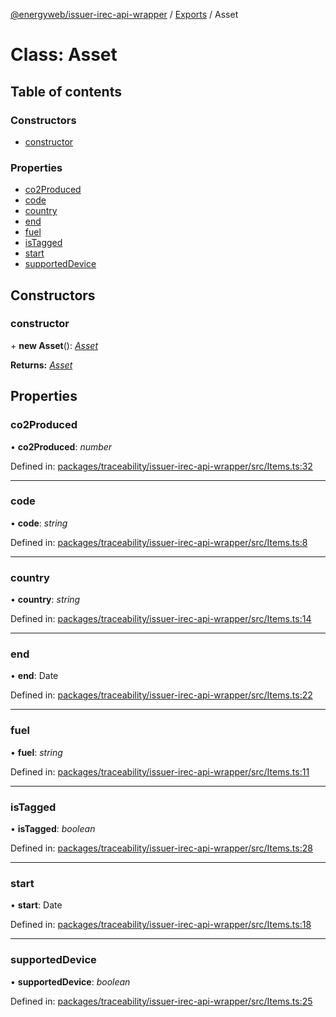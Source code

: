[@energyweb/issuer-irec-api-wrapper](../README.md) / [Exports](../modules.md) / Asset

# Class: Asset

## Table of contents

### Constructors

- [constructor](asset.md#constructor)

### Properties

- [co2Produced](asset.md#co2produced)
- [code](asset.md#code)
- [country](asset.md#country)
- [end](asset.md#end)
- [fuel](asset.md#fuel)
- [isTagged](asset.md#istagged)
- [start](asset.md#start)
- [supportedDevice](asset.md#supporteddevice)

## Constructors

### constructor

\+ **new Asset**(): [*Asset*](asset.md)

**Returns:** [*Asset*](asset.md)

## Properties

### co2Produced

• **co2Produced**: *number*

Defined in: [packages/traceability/issuer-irec-api-wrapper/src/Items.ts:32](https://github.com/energywebfoundation/origin/blob/1ec4bda2/packages/traceability/issuer-irec-api-wrapper/src/Items.ts#L32)

___

### code

• **code**: *string*

Defined in: [packages/traceability/issuer-irec-api-wrapper/src/Items.ts:8](https://github.com/energywebfoundation/origin/blob/1ec4bda2/packages/traceability/issuer-irec-api-wrapper/src/Items.ts#L8)

___

### country

• **country**: *string*

Defined in: [packages/traceability/issuer-irec-api-wrapper/src/Items.ts:14](https://github.com/energywebfoundation/origin/blob/1ec4bda2/packages/traceability/issuer-irec-api-wrapper/src/Items.ts#L14)

___

### end

• **end**: Date

Defined in: [packages/traceability/issuer-irec-api-wrapper/src/Items.ts:22](https://github.com/energywebfoundation/origin/blob/1ec4bda2/packages/traceability/issuer-irec-api-wrapper/src/Items.ts#L22)

___

### fuel

• **fuel**: *string*

Defined in: [packages/traceability/issuer-irec-api-wrapper/src/Items.ts:11](https://github.com/energywebfoundation/origin/blob/1ec4bda2/packages/traceability/issuer-irec-api-wrapper/src/Items.ts#L11)

___

### isTagged

• **isTagged**: *boolean*

Defined in: [packages/traceability/issuer-irec-api-wrapper/src/Items.ts:28](https://github.com/energywebfoundation/origin/blob/1ec4bda2/packages/traceability/issuer-irec-api-wrapper/src/Items.ts#L28)

___

### start

• **start**: Date

Defined in: [packages/traceability/issuer-irec-api-wrapper/src/Items.ts:18](https://github.com/energywebfoundation/origin/blob/1ec4bda2/packages/traceability/issuer-irec-api-wrapper/src/Items.ts#L18)

___

### supportedDevice

• **supportedDevice**: *boolean*

Defined in: [packages/traceability/issuer-irec-api-wrapper/src/Items.ts:25](https://github.com/energywebfoundation/origin/blob/1ec4bda2/packages/traceability/issuer-irec-api-wrapper/src/Items.ts#L25)
